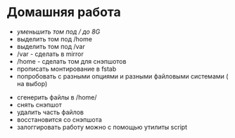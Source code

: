 # Домашняя работа
* *уменьшить том под / до 8G*
* выделить том под /home
* выделить том под /var
* /var - сделать в mirror
* /home - сделать том для снэпшотов
* прописать монтирование в fstab
* попробовать с разными опциями и разными файловыми системами ( на выбор)
- сгенерить файлы в /home/
- снять снэпшот
- удалить часть файлов
- восстановится со снэпшота
- залоггировать работу можно с помощью утилиты script